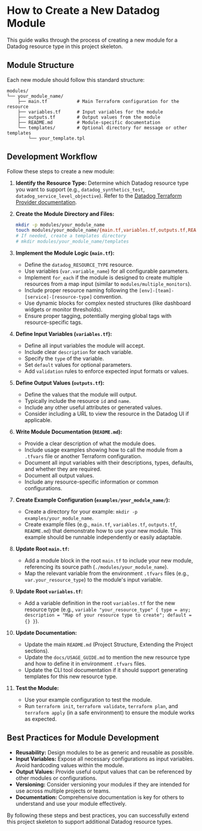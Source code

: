 # How to Create a New Datadog Module

This guide walks through the process of creating a new module for a Datadog resource type in this project skeleton.

## Module Structure

Each new module should follow this standard structure:

```
modules/
└── your_module_name/
    ├── main.tf           # Main Terraform configuration for the resource
    ├── variables.tf      # Input variables for the module
    ├── outputs.tf        # Output values from the module
    ├── README.md         # Module-specific documentation
    └── templates/        # Optional directory for message or other templates
        └── your_template.tpl
```

## Development Workflow

Follow these steps to create a new module:

1.  **Identify the Resource Type:** Determine which Datadog resource type you want to support (e.g., `datadog_synthetics_test`, `datadog_service_level_objective`). Refer to the [Datadog Terraform Provider documentation](https://registry.terraform.io/providers/DataDog/datadog/latest/docs).

2.  **Create the Module Directory and Files:**
    ```bash
    mkdir -p modules/your_module_name
    touch modules/your_module_name/{main.tf,variables.tf,outputs.tf,README.md}
    # If needed, create a templates directory
    # mkdir modules/your_module_name/templates
    ```

3.  **Implement the Module Logic (`main.tf`):**
    -   Define the `datadog_RESOURCE_TYPE` resource.
    -   Use variables (`var.variable_name`) for all configurable parameters.
    -   Implement `for_each` if the module is designed to create multiple resources from a map input (similar to `modules/multiple_monitors`).
    -   Include proper resource naming following the `[env]-[team]-[service]-[resource-type]` convention.
    -   Use dynamic blocks for complex nested structures (like dashboard widgets or monitor thresholds).
    -   Ensure proper tagging, potentially merging global tags with resource-specific tags.

4.  **Define Input Variables (`variables.tf`):**
    -   Define all input variables the module will accept.
    -   Include clear `description` for each variable.
    -   Specify the `type` of the variable.
    -   Set `default` values for optional parameters.
    -   Add `validation` rules to enforce expected input formats or values.

5.  **Define Output Values (`outputs.tf`):**
    -   Define the values that the module will output.
    -   Typically include the resource `id` and `name`.
    -   Include any other useful attributes or generated values.
    -   Consider including a URL to view the resource in the Datadog UI if applicable.

6.  **Write Module Documentation (`README.md`):**
    -   Provide a clear description of what the module does.
    -   Include usage examples showing how to call the module from a `.tfvars` file or another Terraform configuration.
    -   Document all input variables with their descriptions, types, defaults, and whether they are required.
    -   Document all output values.
    -   Include any resource-specific information or common configurations.

7.  **Create Example Configuration (`examples/your_module_name/`):**
    -   Create a directory for your example: `mkdir -p examples/your_module_name`.
    -   Create example files (e.g., `main.tf`, `variables.tf`, `outputs.tf`, `README.md`) that demonstrate how to use your new module. This example should be runnable independently or easily adaptable.

8.  **Update Root `main.tf`:**
    -   Add a module block in the root `main.tf` to include your new module, referencing its source path (`./modules/your_module_name`).
    -   Map the relevant variable from the environment `.tfvars` files (e.g., `var.your_resource_type`) to the module's input variable.

9.  **Update Root `variables.tf`:**
    -   Add a variable definition in the root `variables.tf` for the new resource type (e.g., `variable "your_resource_type" { type = any; description = "Map of your resource type to create"; default = {} }`).

10. **Update Documentation:**
    -   Update the main `README.md` (Project Structure, Extending the Project sections).
    -   Update the `docs/USAGE_GUIDE.md` to mention the new resource type and how to define it in environment `.tfvars` files.
    -   Update the CLI tool documentation if it should support generating templates for this new resource type.

11. **Test the Module:**
    -   Use your example configuration to test the module.
    -   Run `terraform init`, `terraform validate`, `terraform plan`, and `terraform apply` (in a safe environment) to ensure the module works as expected.

## Best Practices for Module Development

-   **Reusability:** Design modules to be as generic and reusable as possible.
-   **Input Variables:** Expose all necessary configurations as input variables. Avoid hardcoding values within the module.
-   **Output Values:** Provide useful output values that can be referenced by other modules or configurations.
-   **Versioning:** Consider versioning your modules if they are intended for use across multiple projects or teams.
-   **Documentation:** Comprehensive documentation is key for others to understand and use your module effectively.

By following these steps and best practices, you can successfully extend this project skeleton to support additional Datadog resource types.
